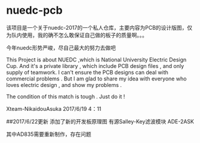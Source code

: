 # nuedc-pcb

该项目是一个关于nuedc-2017的一个私人仓库，主要内容为PCB的设计版图，仅为队内使用，我的确不怎么敢保证自己做的板子的质量啊。。。

今年nuedc形势严峻，尽自己最大的努力去做吧

This Project is about NUEDC ,which is National University Electric Design Cup. And it's a private library , which include PCB design files , 
and only supply of teamwork. I can't ensure the PCB designs can deal with commercial problems . But I am glad to share my idea with everyone who 
loves electric design , and show my problems .

The condition of this match is tough . Just do it !

Xteam-NikaidouAsuka 2017/6/19 4：11

##2017/6/22更新
添加了新的开发板原理图
有源Salley-Key滤波模块
ADE-2ASK

其中AD835需要重新制作，存在问题